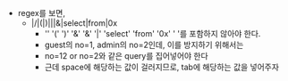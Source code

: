 * regex를 보면,
    *  |\/|\(|\)|\||&|select|from|0x
        * '\' '(' ')' '&' '&' '|' 'select' 'from' '0x' ' '를 포함하지 않아야 한다.
        * guest의 no=1, admin의 no=2인데, 이를 방지하기 위해서는
        * no=12 or no=2와 같은 query를 집어넣어야 한다
        * 근데 space에 해당하는 값이 걸러지므로, tab에 해당하는 값을 넣어주자
        